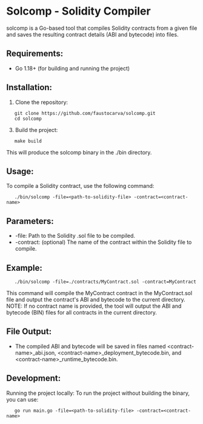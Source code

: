 # Solcomp - Solidity Compiler

solcomp is a Go-based tool that compiles Solidity contracts from a given file and saves the resulting contract details (ABI and bytecode) into files.

## Requirements:
- Go 1.18+ (for building and running the project)

## Installation:
1. Clone the repository:
```
   git clone https://github.com/faustocarva/solcomp.git
   cd solcomp
```

3. Build the project:
```
   make build
```
   This will produce the solcomp binary in the ./bin directory.

## Usage:
To compile a Solidity contract, use the following command:
```
   ./bin/solcomp -file=<path-to-solidity-file> -contract=<contract-name>
```

## Parameters:
- -file: Path to the Solidity .sol file to be compiled.
- -contract: (optional) The name of the contract within the Solidity file to compile. 

## Example:
```
   ./bin/solcomp -file=./contracts/MyContract.sol -contract=MyContract
```

This command will compile the MyContract contract in the MyContract.sol file and output the contract's ABI and bytecode to the current directory.
NOTE: If no contract name is provided, the tool will output the ABI and bytecode (BIN) files for all contracts in the current directory.

## File Output:
- The compiled ABI and bytecode will be saved in files named \<contract-name\>_abi.json, \<contract-name\>_deployment_bytecode.bin, and \<contract-name\>_runtime_bytecode.bin.

## Development:

Running the project locally:
To run the project without building the binary, you can use:
```
   go run main.go -file=<path-to-solidity-file> -contract=<contract-name>
```
